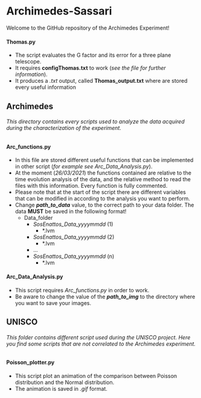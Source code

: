 # Archimedes-Sassari

Welcome to the GitHub repository of the Archimedes Experiment!

#### Thomas.py

* The script evaluates the G factor and its error for a three plane telescope.
* It requires __configThomas.txt__ to work (_see the file for further information_).
* It produces a _.txt_ output, called __Thomas_output.txt__ where are stored every useful information

## Archimedes

###### This directory contains every scripts used to analyze the data acquired during the characterization of the experiment.

#### Arc_functions.py
* In this file are stored different useful functions that can be implemented in other script (_for example see Arc_Data_Analysis.py_).
* At the moment (_26/03/2021_) the functions contained are relative to the time evolution analysis of the data, and the 
  relative method to read the files with this information. Every function is fully commented.
* Please note that at the start of the script there are different variables that can be modified in according to the analysis you want to perform.
* Change ___path_to_data___ value, to the correct path to your data folder. The data __MUST__ be saved in the following format!
  * Data_folder
    * _SosEnattos_Data_yyyymmdd_ (1)
      * *.lvm
    * _SosEnattos_Data_yyyymmdd_ (2)
      * *.lvm
    * ...
    * _SosEnattos_Data_yyyymmdd_ (n)
      * *.lvm
#### Arc_Data_Analysis.py
* This script requires _Arc_functions.py_ in order to work.
* Be aware to change the value of the ___path_to_img___ to the directory where you want to save your images.

## UNISCO

###### This folder contains different script used during the UNISCO project. Here you find some scripts that are not correlated to the Archimedes experiment.

#### Poisson_plotter.py

* This script plot an animation of the comparison between Poisson distribution and the Normal distribution.
* The animation is saved in _.gif_ format.




